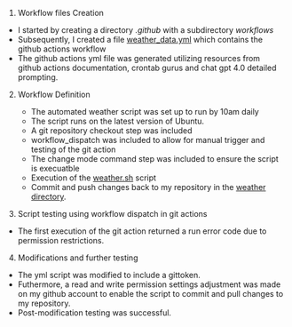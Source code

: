 



1. Workflow files Creation
- I started by creating a directory *.github* with a subdirectory *workflows*
- Subsequently, I created a file [weather_data.yml](https://github.com/Gtalen/computer_infrastructure/blob/main/.github/workflows/weather_data.yml) which contains the github actions workflow
- The github actions yml file was generated utilizing resources from github actions documentation, crontab gurus and chat gpt 4.0 detailed prompting.

2. Workflow Definition
    - The automated weather script  was set up to run by 10am daily
    - The script runs on the latest version of Ubuntu.
    - A git repository checkout step was included
    - workflow_dispatch was included to allow for manual trigger and testing of the git action
    - The change mode command step was included to ensure the script is execuatble
    - Execution of the [weather.sh](https://github.com/Gtalen/computer_infrastructure/blob/main/weather.sh) script
    - Commit and push changes back to my repository in the [weather directory](https://github.com/Gtalen/computer_infrastructure/tree/main/data/weather).

3. Script testing  using workflow dispatch in git actions
- The first execution of the git action returned a run error code due to permission restrictions.

4. Modifications and further testing
- The yml script was modified to include a gittoken. 
- Futhermore, a read and write permission settings adjustment was made on my github account to enable the script to commit and pull changes to my repository.
- Post-modification testing was successful.


